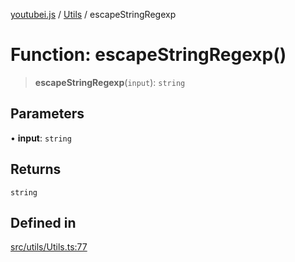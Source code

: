 [youtubei.js](../../../README.md) / [Utils](../README.md) / escapeStringRegexp

# Function: escapeStringRegexp()

> **escapeStringRegexp**(`input`): `string`

## Parameters

• **input**: `string`

## Returns

`string`

## Defined in

[src/utils/Utils.ts:77](https://github.com/LuanRT/YouTube.js/blob/e54e499ff553dab51e6d9d1aebc090b50fec29ba/src/utils/Utils.ts#L77)
